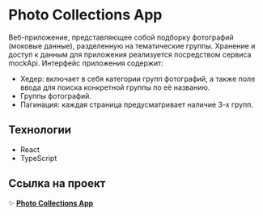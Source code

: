 # Photo Collections App

Веб-приложение, представляющее собой подборку фотографий (моковые данные), разделенную на тематические группы. Хранение и доступ к данным 
для приложения реализуется посредством сервиса mockApi. Интерфейс приложения содержит:
- Хедер: включает в себя категории групп фотографий, а также поле ввода для поиска конкретной группы по её названию.
- Группы фотографий.
- Пагинация: каждая страница предусматривает наличие 3-х групп.

## Технологии 

- React
- TypeScript

## Ссылка на проект

:sparkles: [**Photo Collections App**](https://photo-collections-react-app.vercel.app/)

